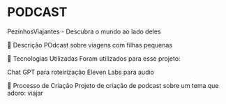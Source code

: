 # PODCAST
PezinhosViajantes - Descubra o mundo ao lado deles

📒 Descrição
POdcast sobre viagens com filhas pequenas

🤖 Tecnologias Utilizadas
Foram utilizados para esse projeto:

Chat GPT para roteirização
Eleven Labs para audio

🧐 Processo de Criação
Projeto de criação de podcast sobre um tema que adoro: viajar
